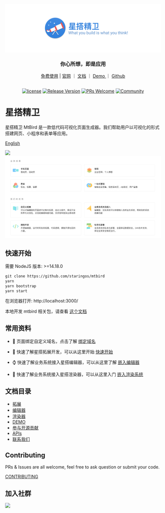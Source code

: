 <img src="./packages/mtbird-storybook/src/assets/images/logo-banner.png" />

<div align="center">
  <h3>你心所想，即是应用</h3>
  <a href="https://mtbird.staringos.com">免费使用</a> | <a href="https://staringos.com">官网</a> ｜ <a href="https://docs.staringos.com">文档</a> ｜ <a href="/story/demos-编辑器--form-page">
    Demo
  </a>｜ <a href="https://github.com/staringos">Github</a>
</div>
<br />
<div align="center">

[![license](https://img.shields.io/badge/license-MIT-brightgreen.svg?style=flat)](https://github.com/staringos/mtbird)
[![Release Version](https://img.shields.io/badge/release-0.0.1-green.svg)](https://github.com/staringos/mtbird/releases)
[![PRs Welcome](https://img.shields.io/badge/PRs-welcome-brightgreen.svg)](https://github.com/staringos/mtbird/pulls)
[![Community](https://img.shields.io/discord/733027681184251937.svg?style=flat&label=Join%20Community&color=7289DA)](https://discord.gg/7V5vnHW2)

</div>

# 星搭精卫

星搭精卫 MtBird 是一款低代码可视化页面生成器。我们帮助用户以可视化的形式搭建网页、小程序和表单等应用。

[English](./README.md)

<img src="https://mtbird-cdn.staringos.com/modal.gif" />

<img src="./packages/mtbird-storybook/src/assets/images/advance.png" />

<p></p>

## 快速开始

需要 NodeJS 版本: >=14.18.0

```shell
git clone https://github.com/staringos/mtbird
yarn
yarn bootstrap
yarn start
```

在浏览器打开: http://localhost:3000/

本地开发 mtbird 相关包，请查看 [这个文档](https://github.com/staringos/mtbird/tree/master/packages/mtbird-example)

## 常用资料

- 📃 页面绑定自定义域名，点击了解 [绑定域名](https://docs.staringos.com/?path=/docs/%E7%BC%96%E8%BE%91%E5%99%A8-%E7%BB%91%E5%AE%9A%E5%9F%9F%E5%90%8D--page)

- 🌟 快速了解星搭拓展开发，可以从这里开始 [快速开始](https://docs.staringos.com/?path=/docs/%E6%8B%93%E5%B1%95-%E4%BB%8B%E7%BB%8D--page)

- ⌚️ 快速了解业务系统接入星搭编辑器，可以从这里了解 [嵌入编辑器](https://docs.staringos.com/?path=/docs/%E7%BC%96%E8%BE%91%E5%99%A8-%E5%B5%8C%E5%85%A5%E7%BC%96%E8%BE%91%E5%99%A8--page)

- 🌺 快速了解业务系统接入星搭渲染器，可以从这里入门 [嵌入渲染系统](https://docs.staringos.com/?path=/docs/%E6%B8%B2%E6%9F%93%E5%99%A8-%E5%B5%8C%E5%85%A5%E6%B8%B2%E6%9F%93%E5%99%A8--page)

## 文档目录

- [拓展](https://docs.staringos.com/?path=/docs/%E6%8B%93%E5%B1%95-%E4%BB%8B%E7%BB%8D--page)
- [编辑器](https://docs.staringos.com/?path=/docs/%E7%BC%96%E8%BE%91%E5%99%A8-%E4%BB%8B%E7%BB%8D--page)
- [渲染器](https://docs.staringos.com/?path=/docs/%E6%B8%B2%E6%9F%93%E5%99%A8-%E4%BB%8B%E7%BB%8D--page)
- [DEMO](https://docs.staringos.com/?path=/docs/demos-%E7%BC%96%E8%BE%91%E5%99%A8--form-page)
- [参与开源贡献](https://docs.staringos.com/?path=/docs/demos-%E7%BC%96%E8%BE%91%E5%99%A8--form-page)
- [APIs](https://docs.staringos.com/?path=/docs/apis-%E6%95%B0%E6%8D%AE%E7%BB%93%E6%9E%84-%E7%BB%84%E4%BB%B6--page)
- [联系我们](https://docs.staringos.com/?path=/docs/%E6%9C%8D%E5%8A%A1-%E8%81%94%E7%B3%BB%E6%88%91%E4%BB%AC--page)

## Contributing

PRs & Issues are all welcome, feel free to ask question or submit your code.

[CONTRIBUTING](./CONTRIBUTING.md)

## 加入社群

<img src="https://github.com/staringos/staringai-mini-program/raw/master/images/ew-qrcode.jpg" width="160px" />
